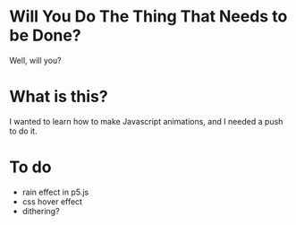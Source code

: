 # Will You Do The Thing That Needs to be Done?

Well, will you?

# What is this?

I wanted to learn how to make Javascript animations, and I needed a push to do it.

# To do

- rain effect in p5.js
- css hover effect
- dithering?
